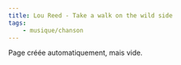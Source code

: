 ```yaml
---
title: Lou Reed - Take a walk on the wild side
tags:
    - musique/chanson
---
```


Page créée automatiquement, mais vide.
